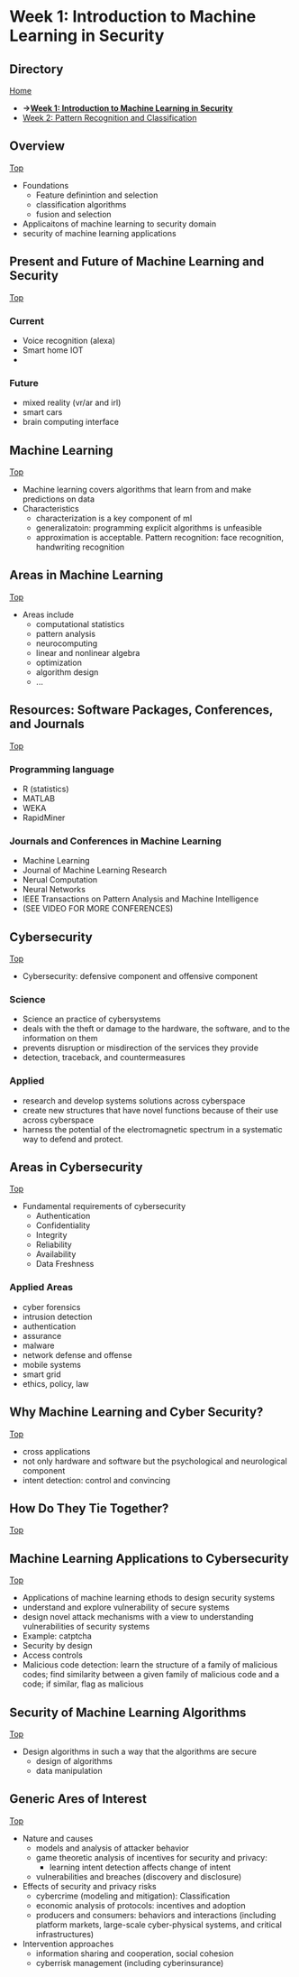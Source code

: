 # Week 1: Introduction to Machine Learning in Security

## Directory
[Home](/README.md#table-of-contents)
- **&rarr;[Week 1: Introduction to Machine Learning in Security](/week1/README.md#Week-1--Introduction-to-Machine-Learning-in-Security)**
- [Week 2: Pattern Recognition and Classification](/week2/README.md#week-2-pattern-recognition-and-classificatoin)

## Overview
[Top](#directory)
- Foundations
  - Feature definintion and selection
  - classification algorithms
  - fusion and selection
- Applicaitons of machine learning to security domain
- security of machine learning applications

## Present and Future of Machine Learning and Security
[Top](#directory)
### Current
- Voice recognition (alexa)
- Smart home IOT
- 

### Future
- mixed reality (vr/ar and irl)
- smart cars
- brain computing interface

## Machine Learning
[Top](#directory)
- Machine learning covers algorithms that learn from and make predictions on data
- Characteristics
  - characterization is a key component of ml
  - generalizatoin: programming explicit algorithms is unfeasible
  - approximation is acceptable. Pattern recognition: face recognition, handwriting recognition

## Areas in Machine Learning
[Top](#directory)
- Areas include
  - computational statistics
  - pattern analysis
  - neurocomputing
  - linear and nonlinear algebra
  - optimization
  - algorithm design
  - ...

## Resources: Software Packages, Conferences, and Journals
[Top](#directory)
### Programming language
- R (statistics)
- MATLAB
- WEKA
- RapidMiner

### Journals and Conferences in Machine Learning

- Machine Learning
- Journal of Machine Learning Research
- Nerual Computation
- Neural Networks
- IEEE Transactions on Pattern Analysis and Machine Intelligence
- (SEE VIDEO FOR MORE CONFERENCES)

## Cybersecurity
[Top](#directory)
- Cybersecurity: defensive component and offensive component

### Science
- Science an practice of cybersystems
- deals with the theft or damage to the hardware, the software, and to the information on them
- prevents disruption or misdirection of the services they provide
- detection, traceback, and countermeasures

### Applied
- research and develop systems solutions across cyberspace
- create new structures that have novel functions because of their use across cyberspace
- harness the potential of the electromagnetic spectrum in a systematic way to defend and protect.

## Areas in Cybersecurity
[Top](#directory)
- Fundamental requirements of cybersecurity
  - Authentication
  - Confidentiality
  - Integrity
  - Reliability
  - Availability
  - Data Freshness

### Applied Areas
- cyber forensics
- intrusion detection
- authentication
- assurance
- malware
- network defense and offense
- mobile systems
- smart grid
- ethics, policy, law

## Why Machine Learning and Cyber Security?
[Top](#directory)
- cross applications
- not only hardware and software but the psychological and neurological component
- intent detection: control and convincing

## How Do They Tie Together?
[Top](#directory)
## Machine Learning Applications to Cybersecurity
[Top](#directory)
- Applications of machine learning ethods to design security systems
- understand and explore vulnerability of secure systems
- design novel attack mechanisms with a view to understanding vulnerabilities of security systems
- Example: catptcha
- Security by design
- Access controls
- Malicious code detection: learn the structure of a family of malicious codes; find similarity between a given family of malicious code and a code; if similar, flag as malicious

## Security of Machine Learning Algorithms
[Top](#directory)
- Design algorithms in such a way that the algorithms are secure
  - design of algorithms
  - data manipulation

## Generic Ares of Interest
[Top](#directory)
- Nature and causes
  - models and analysis of attacker behavior
  - game theoretic analysis of incentives for security and privacy:
    - learning intent detection affects change of intent 
  - vulnerabilities and breaches (discovery and disclosure)
- Effects of security and privacy risks
  - cybercrime (modeling and mitigation): Classification
  - economic analysis of protocols: incentives and adoption
  - producers and consumers: behaviors and interactions (including platform markets, large-scale cyber-physical systems, and critical infrastructures)
- Intervention approaches
  - information sharing and cooperation, social cohesion
  - cyberrisk management (including cyberinsurance)